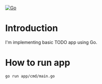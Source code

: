 [![Go](https://github.com/supermarine1377/todoapp/actions/workflows/go.yml/badge.svg)](https://github.com/supermarine1377/todoapp/actions/workflows/go.yml)

# Introduction

I'm implementing basic TODO app using Go.

# How to run app

```sh
go run app/cmd/main.go
```